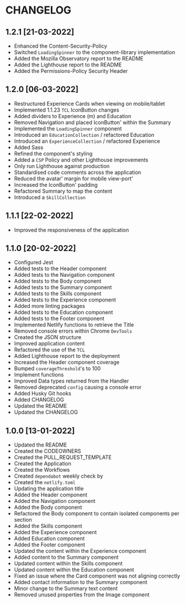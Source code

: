 # CHANGELOG

## 1.2.1 [21-03-2022]

- Enhanced the Content-Security-Policy
- Switched `LoadingSpinner` to the component-library implementation
- Added the Mozilla Observatory report to the README
- Added the Lighthouse report to the README
- Added the Permissions-Policy Security Header

## 1.2.0 [06-03-2022]

- Restructured Experience Cards when viewing on mobile/tablet
- Implemented 1.1.23 `TCL` IconButton changes
- Added dividers to Experience (m) and Education
- Removed Navigation and placed IconButton' within the Summary
- Implemented the `LoadingSpinner` component
- Introduced an `EducationCollection` / refactored Education
- Introduced an `ExperienceCollection` / refactored Experience
- Added Sass
- Refined the component's styling
- Added a `CSP` Policy and other Lighthouse improvements
- Only run Lighthouse against production
- Standardised code comments across the application
- Reduced the avatar' margin for mobile view-port'
- Increased the IconButton' padding
- Refactored Summary to map the content
- Introduced a `SkillCollection`

## 1.1.1 [22-02-2022]

- Improved the responsiveness of the application

## 1.1.0 [20-02-2022]

- Configured Jest
- Added tests to the Header component
- Added tests to the Navigation component
- Added tests to the Body component
- Added tests to the Summary component
- Added tests to the Skills component
- Added tests to the Experience component
- Added more linting packages
- Added tests to the Education component
- Added tests to the Footer component
- Implemented Netlify functions to retrieve the Title
- Removed console errors within Chrome `DevTools`
- Created the JSON structure
- Improved application content
- Refactored the use of the `TCL`
- Added Lighthouse report to the deployment
- Increased the Header component coverage
- Bumped `coverageThreshold`'s to 100
- Implement functions
- Improved Data types returned from the Handler
- Removed deprecated `config` causing a console error
- Added Husky Git hooks
- Added CHANGELOG
- Updated the README
- Updated the CHANGELOG

## 1.0.0 [13-01-2022]

- Updated the README
- Created the CODEOWNERS
- Created the PULL_REQUEST_TEMPLATE
- Created the Application
- Created the Workflows
- Created `dependabot` weekly check by
- Created the `netlify.toml`
- Updating the application title
- Added the Header component
- Added the Navigation component
- Added the Body component
- Refactored the Body component to contain isolated components per section
- Added the Skills component
- Added the Experience component
- Added Education component
- Added the Footer component
- Updated the content within the Experience component
- Added content to the Summary component
- Updated content within the Skills component
- Updated content within the Education component
- Fixed an issue where the Card component was not aligning correctly
- Added contact information to the Summary component
- Minor change to the Summary text content
- Removed unused properties from the Image component
